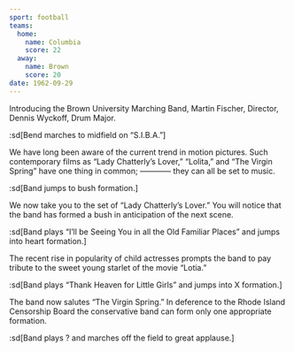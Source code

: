 ```yaml
---
sport: football
teams:
  home:
    name: Columbia
    score: 22
  away:
    name: Brown
    score: 20
date: 1962-09-29
---
```


Introducing the Brown University Marching Band, Martin Fischer, Director, Dennis Wyckoff, Drum Major.

:sd[Bend marches to midfield on “S.I.B.A.”]

We have long been aware of the current trend in motion pictures. Such contemporary films as “Lady Chatterly’s Lover,” “Lolita,” and “The Virgin Spring” have one thing in common; ———— they can all be set to music.

:sd[Band jumps to bush formation.]

We now take you to the set of “Lady Chatterly’s Lover.” You will notice that the band has formed a bush in anticipation of the next scene.

:sd[Band plays “I’ll be Seeing You in all the Old Familiar Places” and jumps into heart formation.]

The recent rise in popularity of child actresses prompts the band to pay tribute to the sweet young starlet of the movie “Lotia.”

:sd[Band plays “Thank Heaven for Little Girls” and jumps into X formation.]

The band now salutes “The Virgin Spring.” In deference to the Rhode Island Censorship Board the conservative band can form only one appropriate formation.

:sd[Band plays ? and marches off the field to great applause.]
